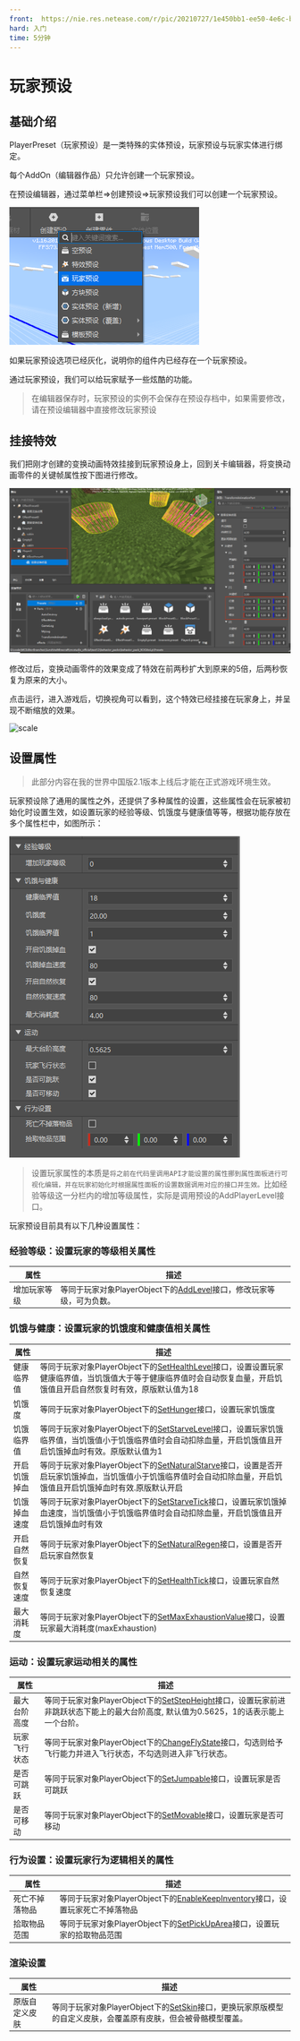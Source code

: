 ```yaml
---
front: 	https://nie.res.netease.com/r/pic/20210727/1e450bb1-ee50-4e6c-b614-7fbd6a00b4e7.png
hard: 入门
time: 5分钟
---
```



# 玩家预设

## 基础介绍

PlayerPreset（玩家预设）是一类特殊的实体预设，玩家预设与玩家实体进行绑定。

每个AddOn（编辑器作品）只允许创建一个玩家预设。

在预设编辑器，通过菜单栏=>创建预设=>玩家预设我们可以创建一个玩家预设。

![image-20210705160027132](./images/image-20210705160027132.png)

如果玩家预设选项已经灰化，说明你的组件内已经存在一个玩家预设。

通过玩家预设，我们可以给玩家赋予一些炫酷的功能。

> 在编辑器保存时，玩家预设的实例不会保存在预设存档中，如果需要修改，请在预设编辑器中直接修改玩家预设

## 挂接特效

我们把刚才创建的变换动画特效挂接到玩家预设身上，回到关卡编辑器，将变换动画零件的关键帧属性按下图进行修改。

![image-20210707162041367](./images/image-20210707162041367.png)

修改过后，变换动画零件的效果变成了特效在前两秒扩大到原来的5倍，后两秒恢复为原来的大小。

点击运行，进入游戏后，切换视角可以看到，这个特效已经挂接在玩家身上，并呈现不断缩放的效果。

![scale](./images/scale.gif)

## 设置属性
> 此部分内容在我的世界中国版2.1版本上线后才能在正式游戏环境生效。

玩家预设除了通用的属性之外，还提供了多种属性的设置，这些属性会在玩家被初始化时设置生效，如设置玩家的经验等级、饥饿度与健康值等等，根据功能存放在多个属性栏中，如图所示：

![playersettingattr](./images/playersettingattr.png)

> 设置玩家属性的本质是`将之前在代码里调用API才能设置的属性挪到属性面板进行可视化编辑，并在玩家初始化时根据属性面板的设置数据调用对应的接口并生效。`比如经验等级这一分栏内的增加等级属性，实际是调用预设的AddPlayerLevel接口。

玩家预设目前具有以下几种设置属性：
### 经验等级：设置玩家的等级相关属性

| 属性         | 描述                                                         |
| ------------ | ------------------------------------------------------------ |
| 增加玩家等级 | 等同于玩家对象PlayerObject下的<a href="../../../../mcdocs/3-PresetAPI/预设对象/预设/玩家对象PlayerObject.html#addlevel" rel="noopenner">AddLevel</a>接口，修改玩家等级，可为负数。|

### 饥饿与健康：设置玩家的饥饿度和健康值相关属性

| 属性         | 描述                                                         |
| ------------ | ------------------------------------------------------------ |
| 健康临界值   | 等同于玩家对象PlayerObject下的<a href="../../../../mcdocs/3-PresetAPI/预设对象/预设/玩家对象PlayerObject.html#sethealthlevel" rel="noopenner">SetHealthLevel</a>接口，设置设置玩家健康临界值，当饥饿值大于等于健康临界值时会自动恢复血量，开启饥饿值且开启自然恢复时有效，原版默认值为18 |
| 饥饿度       | 等同于玩家对象PlayerObject下的<a href="../../../../mcdocs/3-PresetAPI/预设对象/预设/玩家对象PlayerObject.html#sethunger" rel="noopenner">SetHunger</a>接口，设置玩家饥饿度 |
| 饥饿临界值   | 等同于玩家对象PlayerObject下的<a href="../../../../mcdocs/3-PresetAPI/预设对象/预设/玩家对象PlayerObject.html#setstarvelevel" rel="noopenner">SetStarveLevel</a>接口，设置玩家饥饿临界值，当饥饿值小于饥饿临界值时会自动扣除血量，开启饥饿值且开启饥饿掉血时有效。原版默认值为1 |
| 开启饥饿掉血 | 等同于玩家对象PlayerObject下的<a href="../../../../mcdocs/3-PresetAPI/预设对象/预设/玩家对象PlayerObject.html#setnaturalstarve" rel="noopenner">SetNaturalStarve</a>接口，设置是否开启玩家饥饿掉血，当饥饿值小于饥饿临界值时会自动扣除血量，开启饥饿值且开启饥饿掉血时有效.原版默认开启 |
| 饥饿掉血速度 | 等同于玩家对象PlayerObject下的<a href="../../../../mcdocs/3-PresetAPI/预设对象/预设/玩家对象PlayerObject.html#setstarvetick" rel="noopenner">SetStarveTick</a>接口，设置玩家饥饿掉血速度，当饥饿值小于饥饿临界值时会自动扣除血量，开启饥饿值且开启饥饿掉血时有效 |
| 开启自然恢复 | 等同于玩家对象PlayerObject下的<a href="../../../../mcdocs/3-PresetAPI/预设对象/预设/玩家对象PlayerObject.html#setnaturalregen" rel="noopenner">SetNaturalRegen</a>接口，设置是否开启玩家自然恢复 |
| 自然恢复速度 | 等同于玩家对象PlayerObject下的<a href="../../../../mcdocs/3-PresetAPI/预设对象/预设/玩家对象PlayerObject.html#sethealthtick" rel="noopenner">SetHealthTick</a>接口，设置玩家自然恢复速度 |
| 最大消耗度   | 等同于玩家对象PlayerObject下的<a href="../../../../mcdocs/3-PresetAPI/预设对象/预设/玩家对象PlayerObject.html#setmaxexhaustionvalue" rel="noopenner">SetMaxExhaustionValue</a>接口，设置玩家最大消耗度(maxExhaustion) |



### 运动：设置玩家运动相关的属性

| 属性         | 描述                                                         |
| ------------ | ------------------------------------------------------------ |
| 最大台阶高度 | 等同于玩家对象PlayerObject下的<a href="../../../../mcdocs/3-PresetAPI/预设对象/预设/玩家对象PlayerObject.html#setstepheight" rel="noopenner">SetStepHeight</a>接口，设置玩家前进非跳跃状态下能上的最大台阶高度, 默认值为0.5625，1的话表示能上一个台阶。 |
| 玩家飞行状态 | 等同于玩家对象PlayerObject下的<a href="../../../../mcdocs/3-PresetAPI/预设对象/预设/玩家对象PlayerObject.html#changeflystate" rel="noopenner">ChangeFlyState</a>接口，勾选则给予飞行能力并进入飞行状态，不勾选则进入非飞行状态。 |
| 是否可跳跃   | 等同于玩家对象PlayerObject下的<a href="../../../../mcdocs/3-PresetAPI/预设对象/预设/玩家对象PlayerObject.html#setjumpable" rel="noopenner">SetJumpable</a>接口，设置玩家是否可跳跃 |
| 是否可移动   | 等同于玩家对象PlayerObject下的<a href="../../../../mcdocs/3-PresetAPI/预设对象/预设/玩家对象PlayerObject.html#setmovable" rel="noopenner">SetMovable</a>接口，设置玩家是否可移动 |

### 行为设置：设置玩家行为逻辑相关的属性

| 属性           | 描述                                                         |
| -------------- | ------------------------------------------------------------ |
| 死亡不掉落物品 | 等同于玩家对象PlayerObject下的<a href="../../../../mcdocs/3-PresetAPI/预设对象/预设/玩家对象PlayerObject.html#enablekeepinventory" rel="noopenner">EnableKeepInventory</a>接口，设置玩家死亡不掉落物品 |
| 拾取物品范围   | 等同于玩家对象PlayerObject下的<a href="../../../../mcdocs/3-PresetAPI/预设对象/预设/玩家对象PlayerObject.html#setpickuparea" rel="noopenner">SetPickUpArea</a>接口，设置玩家的拾取物品范围 |



### 渲染设置

| 属性           | 描述                                                         |
| -------------- | ------------------------------------------------------------ |
| 原版自定义皮肤 | 等同于玩家对象PlayerObject下的<a href="../../../../mcdocs/3-PresetAPI/预设对象/预设/玩家对象PlayerObject.html#setskin" rel="noopenner">SetSkin</a>接口，更换玩家原版模型的自定义皮肤，会覆盖原有皮肤，但会被骨骼模型覆盖。 |
